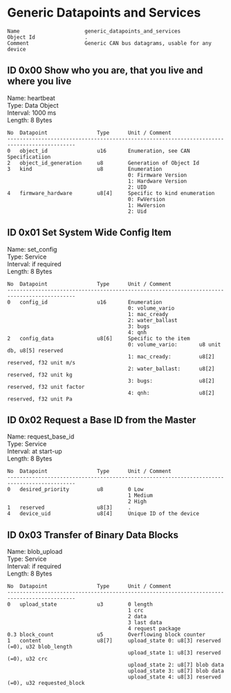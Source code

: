 Generic Datapoints and Services
===

    Name                     generic_datapoints_and_services              
    Object Id                .                                            
    Comment                  Generic CAN bus datagrams, usable for any device

ID 0x00 Show who you are, that you live and where you live
---
Name: heartbeat  
Type: Data Object  
Interval: 1000 ms  
Length: 8 Bytes

    No  Datapoint                Type      Unit / Comment                               
    --------------------------------------------------------------------------------------------
    0   object_id                u16       Enumeration, see CAN Specificatiion          
    2   object_id_generation     u8        Generation of Object Id                      
    3   kind                     u8        Enumeration                                  
                                           0: Firmware Version                          
                                           1: Hardware Version                          
                                           2: UID                                       
    4   firmware_hardware        u8[4]     Specific to kind enumeration                 
                                           0: FwVersion                                 
                                           1: HwVersion                                 
                                           2: Uid                                       

ID 0x01 Set System Wide Config Item
---
Name: set_config  
Type: Service  
Interval: if required  
Length: 8 Bytes

    No  Datapoint                Type      Unit / Comment                               
    --------------------------------------------------------------------------------------------
    0   config_id                u16       Enumeration                                  
                                           0: volume_vario                              
                                           1: mac_cready                                
                                           2: water_ballast                             
                                           3: bugs                                      
                                           4: qnh                                       
    2   config_data              u8[6]     Specific to the item                         
                                           0: volume_vario:       u8 unit db, u8[5] reserved
                                           1: mac_cready:         u8[2] reserved, f32 unit m/s
                                           2: water_ballast:      u8[2] reserved, f32 unit kg
                                           3: bugs:               u8[2] reserved, f32 unit factor
                                           4: qnh:                u8[2] reserved, f32 unit Pa

ID 0x02 Request a Base ID from the Master
---
Name: request_base_id  
Type: Service  
Interval: at start-up  
Length: 8 Bytes

    No  Datapoint                Type      Unit / Comment                               
    --------------------------------------------------------------------------------------------
    0   desired_priority         u8        0 Low                                        
                                           1 Medium                                     
                                           2 High                                       
    1   reserved                 u8[3]     .                                            
    4   device_uid               u8[4]     Unique ID of the device                      

ID 0x03 Transfer of Binary Data Blocks
---
Name: blob_upload  
Type: Service  
Interval: if required  
Length: 8 Bytes

    No  Datapoint                Type      Unit / Comment                               
    --------------------------------------------------------------------------------------------
    0   upload_state             u3        0 length                                     
                                           1 crc                                        
                                           2 data                                       
                                           3 last data                                  
                                           4 request package                            
    0.3 block_count              u5        Overflowing block counter                    
    1   content                  u8[7]     upload_state 0: u8[3] reserved (=0), u32 blob_length
                                           upload_state 1: u8[3] reserved (=0), u32 crc 
                                           upload_state 2: u8[7] blob data              
                                           upload_state 3: u8[7] blob data              
                                           upload_state 4: u8[3] reserved (=0), u32 requested_block

